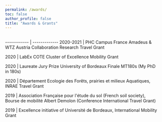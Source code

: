 ```yaml
---
permalink: /awards/
toc: false
author_profile: false
title: "Awards & Grants"
---
```

<br>
------------ | -------------
2020-2021 | PHC Campus France Amadeus & WTZ Austria Collaboration Research Travel Grant 

2020 | LabEx COTE Cluster of Excellence Mobility Grant

2020 | Laureate Jury Prize University of Bordeaux Finale MT180s (My PhD in 180s)

2020 | Département Ecologie des Forêts, prairies et milieux Aquatiques, INRAE Travel Grant

2019 | Association Française pour l'étude du sol (French soil society), Bourse de mobilité Albert Demolon (Conference International Travel Grant)

2019 | Excellence initiative of Université de Bordeaux, International Mobility Grant
    
